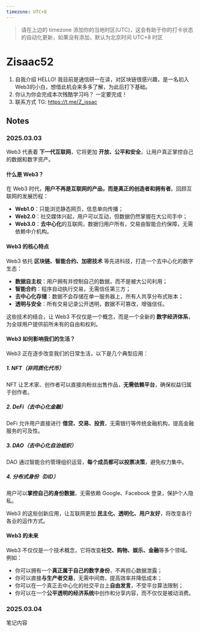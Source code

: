 ```yaml
---
timezone: UTC+8
---
```


> 请在上边的 timezone 添加你的当地时区(UTC)，这会有助于你的打卡状态的自动化更新，如果没有添加，默认为北京时间 UTC+8 时区


# Zisaac52

1. 自我介绍
   HELLO! 我目前是通信研一在读，对区块链很感兴趣，是一名初入Web3的小白，想借此机会来多多了解，为此后打下基础。
2. 你认为你会完成本次残酷学习吗？
   一定要完成！
3. 联系方式
   TG: https://t.me/Z_issac

## Notes

<!-- Content_START -->

### 2025.03.03

Web3 代表着 **下一代互联网**，它将更加 **开放、公平和安全**，让用户真正掌控自己的数据和数字资产。

#### **什么是 Web3？**
在 Web3 时代，**用户不再是互联网的产品，而是真正的创造者和拥有者**。回顾互联网的发展历程：

- **Web1.0**：只能浏览静态网页，信息单向传播；
- **Web2.0**：社交媒体兴起，用户可以互动，但数据仍然掌握在大公司手中；
- **Web3.0**：**去中心化**的互联网，数据归用户所有，交易由智能合约保障，无需依赖中介机构。

#### **Web3 的核心特点**
Web3 依托 **区块链、智能合约、加密技术** 等先进科技，打造一个去中心化的数字生态：

- **数据自主权**：用户拥有并控制自己的数据，而不是被大公司利用；
- **智能合约**：程序自动执行交易，无需信任第三方；
- **去中心化存储**：数据不会存储在单一服务器上，所有人共享分布式账本；
- **透明与安全**：所有交易记录公开透明，数据不可篡改，增强信任。

这些技术的结合，让 Web3 不仅仅是一个概念，而是一个全新的 **数字经济体系**，为全球用户提供前所未有的自由和权利。

#### **Web3 如何影响我们的生活？**
Web3 正在逐步改变我们的日常生活，以下是几个典型应用：

##### **1. NFT（非同质化代币）**
NFT 让艺术家、创作者可以直接向粉丝出售作品，**无需依赖平台**，确保权益归属于创作者。

##### **2. DeFi（去中心化金融）**
DeFi 允许用户直接进行 **借贷、交易、投资**，无需银行等传统金融机构，提高金融服务的可及性。

##### **3. DAO（去中心化自治组织）**
DAO 通过智能合约管理组织运营，**每个成员都可以投票决策**，避免权力集中。

##### **4. 分布式身份（DID）**
用户可以**掌控自己的身份数据**，无需依赖 Google、Facebook 登录，保护个人隐私。

Web3 的这些创新应用，让互联网更加 **民主化、透明化、用户友好**，将改变各行各业的运作方式。

#### **Web3 的未来**
Web3 不仅仅是一个技术概念，它将改变**社交、购物、娱乐、金融**等多个领域。例如：

- 你可以拥有一个**真正属于自己的数字身份**，不再担心数据泄露；
- 你可以直接**与生产者交易**，无需中间商，提高效率并降低成本；
- 你可以在一个真正去中心化的社交平台上**自由发言**，不受平台算法限制；
- 你可以在一个**公平透明的经济系统**中创作和分享内容，而不仅仅是被动消费。


### 2025.03.04
笔记内容

<!-- Content_END -->
